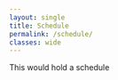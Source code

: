 ```yaml
---
layout: single
title: Schedule
permalink: /schedule/
classes: wide
---
```


This would hold a schedule